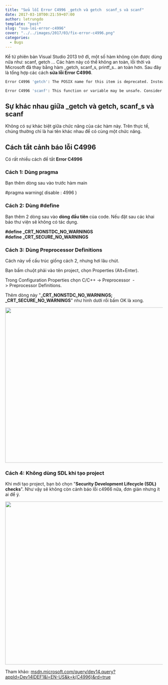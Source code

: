 ```yaml
---
title: "Sửa lỗi Error C4996 _getch và getch  scanf_s và scanf"
date: 2017-03-10T00:21:59+07:00
author: letrungdo
template: "post"
slug: "sua-loi-error-c4996"
cover: "../../images/2017/03/fix-error-c4996.png"
categories:
  - Bugs
---
```


Kể từ phiên bản Visual Studio 2013 trở đi, một số hàm không còn được dùng nữa như: scanf, getch ... Các hàm này có thể không an toàn, lỗi thời và Microsoft đã thay bằng hàm \_getch, scanf_s, printf_s.. an toàn hơn. Sau đây là tổng hợp các cách **sửa lỗi Error C4996**.

```bash
Error C4996 'getch': The POSIX name for this item is deprecated. Instead, use the ISO C and C++ conformant name: _getch. See online help for details.
```

```bash
Error C4996 'scanf': This function or variable may be unsafe. Consider using scanf_s instead. To disable deprecation, use _CRT_SECURE_NO_WARNINGS. See online help for details.
```

## Sự khác nhau giữa \_getch và getch, scanf_s và scanf

Không có sự khác biệt giữa chức năng của các hàm này. Trên thực tế, chúng thường chỉ là hai tên khác nhau để có cùng một chức năng.

## Cách tắt cảnh báo lỗi C4996

Có rất nhiều cách để tắt **Error C4996**

### Cách 1: Dùng **pragma**

Bạn thêm dòng sau vào trước hàm main

#pragma warning( disable : 4996 )

### Cách 2: Dùng #define

Bạn thêm 2 dòng sau vào **dòng đầu tiên** của code. Nếu đặt sau các khai báo thư viện sẽ không có tác dụng.

**#define \_CRT_NONSTDC_NO_WARNINGS**  
 **#define \_CRT_SECURE_NO_WARNINGS**

### Cách 3: Dùng Preprocessor Definitions

Cách này về cấu trúc giống cách 2, nhưng hơi lâu chút.

Bạn bấm chuột phải vào tên project, chọn Properties (Alt+Enter).

Trong Configuration Properties chọn C/C++ -> Preprocessor  -> Preprocessor Definitions.

Thêm dòng này "**\_CRT_NONSTDC_NO_WARNINGS; \_CRT_SECURE_NO_WARNINGS**" như hình dưới rồi bấm OK là xong.

<img class="aligncenter size-full wp-image-1900" src="/media/2017/03/fix-error-c4996.png" alt="" width="982" height="497" srcset="/media/2017/03/fix-error-c4996.png 982w, /media/2017/03/fix-error-c4996-768x389.png 768w" sizes="(max-width: 982px) 100vw, 982px" />

### Cách 4: Không dùng SDL khi tạo project

Khi mới tạo project, bạn bỏ chọn "**Security Development Lifecycle (SDL) checks**". Như vậy sẽ không còn cảnh báo lỗi c4966 nữa, đơn giản nhưng ít ai để ý.

<img class="aligncenter size-full wp-image-1899" src="/media/2017/03/error-c4996.png" alt="" width="667" height="522" />

Tham khảo: <a href="https://msdn.microsoft.com/query/dev14.query?appId=Dev14IDEF1&l=EN-US&k=k(C4996)&rd=true" target="_blank" rel="noopener noreferrer">msdn.microsoft.com/query/dev14.query?appId=Dev14IDEF1&l=EN-US&k=k(C4996)&rd=true</a>

